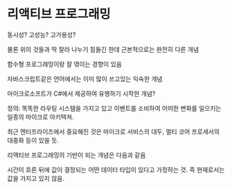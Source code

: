 # 리액티브 프로그래밍

동시성? 고성능? 고가용성?

물론 위의 것들과 딱 잘라 나누기 힘들긴 한데 근본적으로는 완전히 다른 개념

함수형 프로그래밍이랑 잘 엮이는 경향이 있음

자바스크립트같은 언어에서는 이미 많이 쓰고있는 익숙한 개념

마이크로소프트가 C\#에서 제공하여 유행하기 시작한 개념?

정의: 똑똑한 라우팅 시스템을 가지고 있고 이벤트를 소비하여 어떠한 변화를 일으키는 일종의 마이크로 아키텍쳐.

최근 엔터프라이즈에서 중요해진 것은 마이크로 서비스의 대두, 멀티 코어 프로세서의 대중화 등이 있을 듯.



리액티브 프로그래밍의 기반이 되는 개념은 다음과 같음

시간이 흐른 뒤에 값이 결정되는 어떤 데이터 타입이 있다고 가정하는 것. 즉 현재로서는 값을 가지고 있지 않음. 

